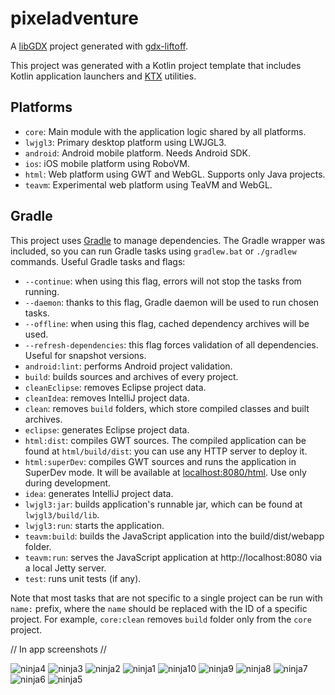 # pixeladventure

A [libGDX](https://libgdx.com/) project generated with [gdx-liftoff](https://github.com/libgdx/gdx-liftoff).

This project was generated with a Kotlin project template that includes Kotlin application launchers and [KTX](https://libktx.github.io/) utilities.

## Platforms

- `core`: Main module with the application logic shared by all platforms.
- `lwjgl3`: Primary desktop platform using LWJGL3.
- `android`: Android mobile platform. Needs Android SDK.
- `ios`: iOS mobile platform using RoboVM.
- `html`: Web platform using GWT and WebGL. Supports only Java projects.
- `teavm`: Experimental web platform using TeaVM and WebGL.

## Gradle

This project uses [Gradle](https://gradle.org/) to manage dependencies.
The Gradle wrapper was included, so you can run Gradle tasks using `gradlew.bat` or `./gradlew` commands.
Useful Gradle tasks and flags:

- `--continue`: when using this flag, errors will not stop the tasks from running.
- `--daemon`: thanks to this flag, Gradle daemon will be used to run chosen tasks.
- `--offline`: when using this flag, cached dependency archives will be used.
- `--refresh-dependencies`: this flag forces validation of all dependencies. Useful for snapshot versions.
- `android:lint`: performs Android project validation.
- `build`: builds sources and archives of every project.
- `cleanEclipse`: removes Eclipse project data.
- `cleanIdea`: removes IntelliJ project data.
- `clean`: removes `build` folders, which store compiled classes and built archives.
- `eclipse`: generates Eclipse project data.
- `html:dist`: compiles GWT sources. The compiled application can be found at `html/build/dist`: you can use any HTTP server to deploy it.
- `html:superDev`: compiles GWT sources and runs the application in SuperDev mode. It will be available at [localhost:8080/html](http://localhost:8080/html). Use only during development.
- `idea`: generates IntelliJ project data.
- `lwjgl3:jar`: builds application's runnable jar, which can be found at `lwjgl3/build/lib`.
- `lwjgl3:run`: starts the application.
- `teavm:build`: builds the JavaScript application into the build/dist/webapp folder.
- `teavm:run`: serves the JavaScript application at http://localhost:8080 via a local Jetty server.
- `test`: runs unit tests (if any).

Note that most tasks that are not specific to a single project can be run with `name:` prefix, where the `name` should be replaced with the ID of a specific project.
For example, `core:clean` removes `build` folder only from the `core` project.

// In app screenshots //

![ninja4](https://github.com/user-attachments/assets/5e351420-f594-4c4d-a6a4-4e485c61310b)
![ninja3](https://github.com/user-attachments/assets/7be506f8-ac93-4313-a6c0-8aa03face9c1)
![ninja2](https://github.com/user-attachments/assets/163529c9-e683-4335-ab40-4aad609f3d43)
![ninja1](https://github.com/user-attachments/assets/2b426e93-1877-42ea-ace0-ec1596f45ea6)
![ninja10](https://github.com/user-attachments/assets/1dd7f473-65b9-4d08-9410-7e5451b48d60)
![ninja9](https://github.com/user-attachments/assets/9faf04e7-6fd2-40f4-b538-f118d4452625)
![ninja8](https://github.com/user-attachments/assets/623f9350-8e4e-41f5-8117-bf59fe935d0c)
![ninja7](https://github.com/user-attachments/assets/1930456b-80fe-45c7-a3e2-aa8b699fe92a)
![ninja6](https://github.com/user-attachments/assets/85c30b4d-51a9-4f4b-a152-80be626d9f9d)
![ninja5](https://github.com/user-attachments/assets/158e4afc-26c4-47a5-82e6-20b3f224b782)
